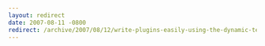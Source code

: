 ```yaml
---
layout: redirect
date: 2007-08-11 -0800
redirect: /archive/2007/08/12/write-plugins-easily-using-the-dynamic-template-plugin-for-windows.aspx/
---
```

